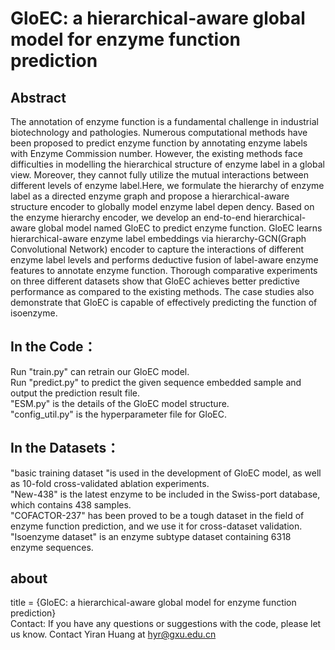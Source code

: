 # GloEC: a hierarchical-aware global model for enzyme function prediction

## Abstract
The annotation of enzyme function is a fundamental challenge in industrial biotechnology and pathologies. Numerous computational methods have been proposed to predict enzyme function by annotating enzyme labels with Enzyme Commission number. However, the existing methods face difficulties in modelling the hierarchical structure  of enzyme label in a global view. Moreover, they cannot fully utilize the mutual interactions between different levels  of enzyme label.Here, we formulate the hierarchy of enzyme label as a directed enzyme graph and propose a hierarchical-aware structure encoder to globally model enzyme label depen dency. Based on the enzyme hierarchy encoder, we develop an end-to-end hierarchical-aware global model named GloEC to predict enzyme function.  GloEC learns hierarchical-aware enzyme label embeddings via hierarchy-GCN(Graph Convolutional Network) encoder to capture the interactions of different enzyme label levels and performs deductive fusion of label-aware enzyme features to annotate enzyme function. Thorough comparative experiments on three different datasets show that GloEC achieves better predictive performance as compared to the existing methods. The case studies also demonstrate that GloEC is capable of effectively predicting the function of isoenzyme.

## In the Code：
  Run "train.py" can retrain our GloEC model.
  <br>Run "predict.py" to predict the given sequence embedded sample and output the prediction result file.
  <br>"ESM.py" is the details of the GloEC model structure.
  <br>"config_util.py" is the hyperparameter file for GloEC.

## In the Datasets：
  "basic training dataset "is used in the development of GloEC model, as well as 10-fold cross-validated ablation experiments.
  <br>"New-438" is the latest enzyme to be included in the Swiss-port database, which contains 438 samples.
  <br>"COFACTOR-237" has been proved to be a tough dataset in the field of enzyme function prediction, and we use it for cross-dataset validation.
  <br>"Isoenzyme dataset" is an enzyme subtype dataset containing 6318 enzyme sequences.
## about
title = {GloEC: a hierarchical-aware global model for enzyme function prediction}
<br>Contact: If you have any questions or suggestions with the code, please let us know. Contact Yiran Huang at hyr@gxu.edu.cn
